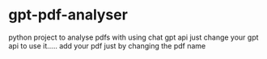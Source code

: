 # gpt-pdf-analyser
python project to analyse pdfs with using chat gpt api
just change your gpt api to use it.....
add your pdf just by changing the pdf name
